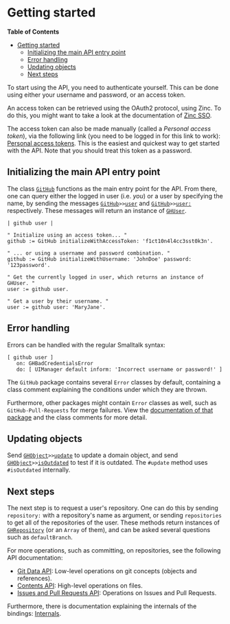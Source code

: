 Getting started
===============

<!-- markdown-toc start - Don't edit this section. Run M-x markdown-toc-generate-toc again -->
**Table of Contents**

- [Getting started](#getting-started)
    - [Initializing the main API entry point](#initializing-the-main-api-entry-point)
    - [Error handling](#error-handling)
    - [Updating objects](#updating-objects)
    - [Next steps](#next-steps)

<!-- markdown-toc end -->

To start using the API, you need to authenticate yourself. This can be done using either your username and password, or an access token.

An access token can be retrieved using the OAuth2 protocol, using Zinc. To do this, you might want to take a look at the documentation of [Zinc SSO](https://github.com/svenvc/docs/blob/master/zinc/zinc-sso-paper.md).

The access token can also be made manually (called a _Personal access token_), via the following link (you need to be logged in for this link to work): [Personal access tokens](https://github.com/settings/tokens). This is the easiest and quickest way to get started with the API. Note that you should treat this token as a password.

## Initializing the main API entry point

The class [`GitHub`](../GitHub.package/GitHub.class/README.md) functions as the main entry point for the API. From there, one can query either the logged in user (i.e. _you_) or a user by specifying the name, by sending the messages [`GitHub`](../GitHub.package/GitHub.class/README.md)`>>`[`user`](../GitHub-Users.package/GitHub.extension/instance/user.st) and [`GitHub`](../GitHub.package/GitHub.class/README.md)`>>`[`user:`](../GitHub-Users.package/GitHub.extension/instance/user..st) respectively. These messages will return an instance of [`GHUser`](../GitHub-Users.package/GHUser.class/README.md).

```Smalltalk
| github user |

" Initialize using an access token... "
github := GitHub initializeWithAccessToken: 'f1ct10n4l4cc3sst0k3n'.

" ... or using a username and password combination. "
github := GitHub initializeWithUsername: 'JohnDoe' password: '123password'.

" Get the currently logged in user, which returns an instance of GHUser. "
user := github user.

" Get a user by their username. "
user := github user: 'MaryJane'.
```

## Error handling

Errors can be handled with the regular Smalltalk syntax:

```smalltalk
[ github user ]
   on: GHBadCredentialsError
   do: [ UIManager default inform: 'Incorrect username or password!' ]
```

The `GitHub` package contains several `Error` classes by default, containing a class comment explaining the conditions under which they are thrown.

Furthermore, other packages might contain `Error` classes as well, such as `GitHub-Pull-Requests` for merge failures. View the [documentation of that package](./issues-and-pull-request.md) and the class comments for more detail.

## Updating objects

Send [`GHObject`](../GitHub.package/GHObject.class/README.md)`>>`[`update`](../GitHub.package/GHObject.class/instance/update.st) to update a domain object, and send [`GHObject`](../GitHub.package/GHObject.class/README.md)`>>`[`isOutdated`](../GitHub.package/GHObject.class/instance/isOutdated.st) to test if it is outdated. The `#update` method uses `#isOutdated` internally.

## Next steps

The next step is to request a user's repository. One can do this by sending `repository:` with a repository's name as argument, or sending `repositories` to get all of the repositories of the user. These methods return instances of [`GHRepository`](../GitHub-Repositories.package/GHRepository.class/README.md) (or an `Array` of them), and can be asked several questions such as `defaultBranch`.

For more operations, such as committing, on repositories, see the following API documentation:

- [Git Data API](./git-data.md): Low-level operations on git concepts (objects and references).
- [Contents API](./contents-api.md): High-level operations on files.
- [Issues and Pull Requests API](./issues-and-pull-requests.md): Operations on Issues and Pull Requests.

Furthermore, there is documentation explaining the internals of the bindings: [Internals](./internals.md).
